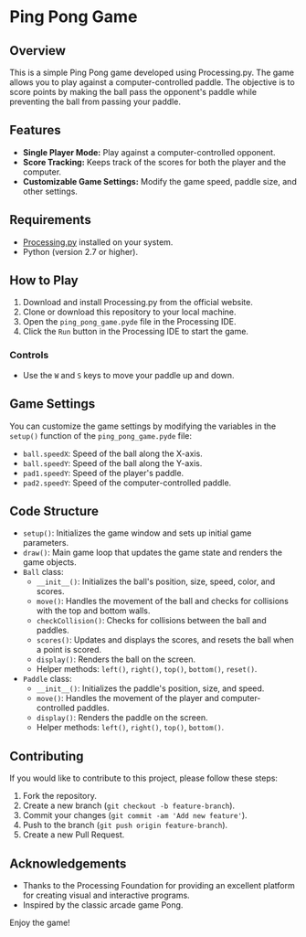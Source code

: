 # Ping Pong Game

## Overview

This is a simple Ping Pong game developed using Processing.py. The game allows you to play against a computer-controlled paddle. The objective is to score points by making the ball pass the opponent's paddle while preventing the ball from passing your paddle.

## Features

- **Single Player Mode:** Play against a computer-controlled opponent.
- **Score Tracking:** Keeps track of the scores for both the player and the computer.
- **Customizable Game Settings:** Modify the game speed, paddle size, and other settings.

## Requirements

- [Processing.py](https://processing.org/download) installed on your system.
- Python (version 2.7 or higher).

## How to Play

1. Download and install Processing.py from the official website.
2. Clone or download this repository to your local machine.
3. Open the `ping_pong_game.pyde` file in the Processing IDE.
4. Click the `Run` button in the Processing IDE to start the game.

### Controls

- Use the `W` and `S` keys to move your paddle up and down.

## Game Settings

You can customize the game settings by modifying the variables in the `setup()` function of the `ping_pong_game.pyde` file:

- `ball.speedX`: Speed of the ball along the X-axis.
- `ball.speedY`: Speed of the ball along the Y-axis.
- `pad1.speedY`: Speed of the player's paddle.
- `pad2.speedY`: Speed of the computer-controlled paddle.

## Code Structure

- `setup()`: Initializes the game window and sets up initial game parameters.
- `draw()`: Main game loop that updates the game state and renders the game objects.
- `Ball` class:
  - `__init__()`: Initializes the ball's position, size, speed, color, and scores.
  - `move()`: Handles the movement of the ball and checks for collisions with the top and bottom walls.
  - `checkCollision()`: Checks for collisions between the ball and paddles.
  - `scores()`: Updates and displays the scores, and resets the ball when a point is scored.
  - `display()`: Renders the ball on the screen.
  - Helper methods: `left()`, `right()`, `top()`, `bottom()`, `reset()`.
- `Paddle` class:
  - `__init__()`: Initializes the paddle's position, size, and speed.
  - `move()`: Handles the movement of the player and computer-controlled paddles.
  - `display()`: Renders the paddle on the screen.
  - Helper methods: `left()`, `right()`, `top()`, `bottom()`.

## Contributing

If you would like to contribute to this project, please follow these steps:

1. Fork the repository.
2. Create a new branch (`git checkout -b feature-branch`).
3. Commit your changes (`git commit -am 'Add new feature'`).
4. Push to the branch (`git push origin feature-branch`).
5. Create a new Pull Request.

## Acknowledgements

- Thanks to the Processing Foundation for providing an excellent platform for creating visual and interactive programs.
- Inspired by the classic arcade game Pong.

Enjoy the game!
